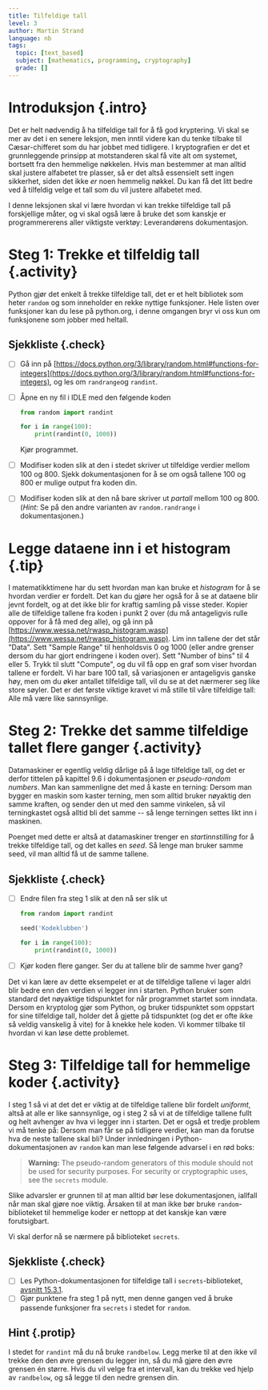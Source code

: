 ```yaml
---
title: Tilfeldige tall
level: 3
author: Martin Strand
language: nb
tags:
  topic: [text_based]
  subject: [mathematics, programming, cryptography]
  grade: []
---
```



# Introduksjon {.intro}

Det er helt nødvendig å ha tilfeldige tall for å få god kryptering. Vi skal se mer av det i en senere leksjon, men inntil videre kan du tenke tilbake til Cæsar-chifferet som du har jobbet med tidligere. I kryptografien er det et grunnleggende prinsipp at motstanderen skal få vite alt om systemet, bortsett fra den hemmelige nøkkelen. Hvis man bestemmer at man alltid skal justere alfabetet tre plasser, så er det altså essensielt sett ingen sikkerhet, siden det ikke *er* noen hemmelig nøkkel. Du kan få det litt bedre ved å tilfeldig velge et tall som du vil justere alfabetet med.

I denne leksjonen skal vi lære hvordan vi kan trekke tilfeldige tall på forskjellige måter, og vi skal også lære å bruke det som kanskje er programmererens aller viktigste verktøy: Leverandørens dokumentasjon.

# Steg 1: Trekke et tilfeldig tall {.activity}

Python gjør det enkelt å trekke tilfeldige tall, det er et helt bibliotek som heter `random` og som inneholder en rekke nyttige funksjoner. Hele listen over funksjoner kan du lese på python.org, i denne omgangen bryr vi oss kun om funksjonene som jobber med heltall.

## Sjekkliste {.check}

- [ ] Gå inn på [https://docs.python.org/3/library/random.html#functions-for-integers](https://docs.python.org/3/library/random.html#functions-for-integers), og les om `randrange`og `randint`.
- [ ] Åpne en ny fil i IDLE med den følgende koden

  ```python
  from random import randint

  for i in range(100):
      print(randint(0, 1000))
  ```
  Kjør programmet.
- [ ] Modifiser koden slik at den i stedet skriver ut tilfeldige verdier mellom 100 og 800. Sjekk dokumentasjonen for å se om også tallene 100 og 800 er mulige output fra koden din.
- [ ] Modifiser koden slik at den nå bare skriver ut *partall* mellom 100 og 800. (*Hint:* Se på den andre varianten av `random.randrange` i dokumentasjonen.)

# Legge dataene inn i et histogram {.tip}

I matematikktimene har du sett hvordan man kan bruke et *histogram* for å se hvordan verdier er fordelt. Det kan du gjøre her også for å se at dataene blir jevnt fordelt, og at det ikke blir for kraftig samling på visse steder. Kopier alle de tilfeldige tallene fra koden i punkt 2 over (du må antageligvis rulle oppover for å få med deg alle), og gå inn på [https://www.wessa.net/rwasp_histogram.wasp](https://www.wessa.net/rwasp_histogram.wasp). Lim inn tallene der det står "Data". Sett "Sample Range" til henholdsvis 0 og 1000 (eller andre grenser dersom du har gjort endringene i koden over). Sett "Number of bins" til 4 eller 5. Trykk til slutt "Compute", og du vil få opp en graf som viser hvordan tallene er fordelt. Vi har bare 100 tall, så variasjonen er antageligvis ganske høy, men om du øker antallet tilfeldige tall, vil du se at det nærmerer seg like store søyler. Det er det første viktige kravet vi må stille til våre tilfeldige tall: Alle må være like sannsynlige.

# Steg 2: Trekke det samme tilfeldige tallet flere ganger {.activity}

Datamaskiner er egentlig veldig dårlige på å lage tilfeldige tall, og det er derfor tittelen på kapittel 9.6 i dokumentasjonen er *pseudo-random numbers*. Man kan sammenligne det med å kaste en terning: Dersom man bygger en maskin som kaster terning, men som alltid bruker nøyaktig den samme kraften, og sender den ut med den samme vinkelen, så vil terningkastet også alltid bli det samme -- så lenge terningen settes likt inn i maskinen.

Poenget med dette er altså at datamaskiner trenger en *startinnstilling* for å trekke tilfeldige tall, og det kalles en *seed*. Så lenge man bruker samme seed, vil man alltid få ut de samme tallene.

## Sjekkliste {.check}

- [ ] Endre filen fra steg 1 slik at den nå ser slik ut
  ```python
  from random import randint
  
  seed('Kodeklubben')

  for i in range(100):
      print(randint(0, 1000))
  ```
- [ ] Kjør koden flere ganger. Ser du at tallene blir de samme hver gang?

Det vi kan lære av dette eksempelet er at de tilfeldige tallene vi lager aldri blir bedre enn den verdien vi legger inn i starten. Python bruker som standard det nøyaktige tidspunktet for når programmet startet som inndata. Dersom en kryptolog gjør som Python, og bruker tidspunktet som oppstart for sine tilfeldige tall, holder det å gjette på tidspunktet (og det er ofte ikke så veldig vanskelig å vite) for å knekke hele koden. Vi kommer tilbake til hvordan vi kan løse dette problemet.

# Steg 3: Tilfeldige tall for hemmelige koder {.activity}

I steg 1 så vi at det det er viktig at de tilfeldige tallene blir fordelt *uniformt*, altså at alle er like sannsynlige, og i steg 2 så vi at de tilfeldige tallene fullt og helt avhenger av hva vi legger inn i starten. Det er også et tredje problem vi må tenke på: Dersom man får se på tidligere verdier, kan man da forutse hva de neste tallene skal bli? Under innledningen i Python-dokumentasjonen av `random` kan man lese følgende advarsel i en rød boks:

> **Warning:** The pseudo-random generators of this module should not be used for security purposes. For security or cryptographic uses, see the `secrets` module.

Slike advarsler er grunnen til at man alltid bør lese dokumentasjonen, iallfall når man skal gjøre noe viktig. Årsaken til at man ikke bør bruke `random`-biblioteket til hemmelige koder er nettopp at det kanskje kan være forutsigbart.

Vi skal derfor nå se nærmere på biblioteket `secrets`.

## Sjekkliste {.check}

- [ ] Les Python-dokumentasjonen for tilfeldige tall i `secrets`-biblioteket, [avsnitt 15.3.1](https://docs.python.org/3/library/secrets.html#random-numbers).
- [ ] Gjør punktene fra steg 1 på nytt, men denne gangen ved å bruke passende funksjoner fra `secrets` i stedet for `random`.

## Hint {.protip}
I stedet for `randint` må du nå bruke `randbelow`. Legg merke til at den ikke vil trekke den den øvre grensen du legger inn, så du må gjøre den øvre grensen én større. Hvis du vil velge fra et intervall, kan du trekke ved hjelp av `randbelow`, og så legge til den nedre grensen din.
